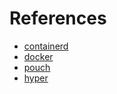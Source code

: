 # References

- [containerd](https://github.com/containerd/containerd)
- [docker](https://github.com/moby/moby)
- [pouch](https://github.com/alibaba/pouch)
- [hyper](https://github.com/hyperhq/hyperd)